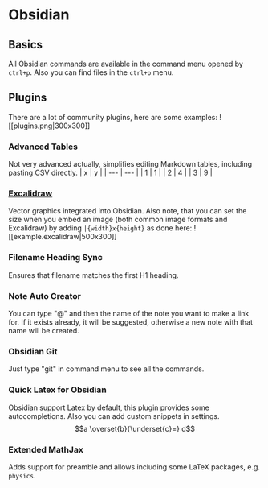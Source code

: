 # Obsidian

## Basics

All Obsidian commands are available in the command menu opened by `ctrl+p`. Also you can find files in the `ctrl+o` menu.

## Plugins

There are a lot of community plugins, here are some examples:
![[plugins.png|300x300]]

### Advanced Tables
Not very advanced actually, simplifies editing Markdown tables, including pasting CSV directly.
| x   | y   |
| --- | --- |
| 1   | 1   |
| 2   | 4   |
| 3   | 9   |


### [Excalidraw](https://www.youtube.com/channel/UCC0gns4a9fhVkGkngvSumAQ)
Vector graphics integrated into Obsidian. Also note, that you can set the size when you embed an image (both common image formats and Excalidraw) by adding `|{width}x{height}` as done here:
![[example.excalidraw|500x300]]

### Filename Heading Sync
Ensures that filename matches the first H1 heading.

### Note Auto Creator
You can type "@" and then the name of the note you want to make a link for. If it exists already, it will be suggested, otherwise a new note with that name will be created.

### Obsidian Git
Just type "git" in command menu to see all the commands.

### Quick Latex for Obsidian
Obsidian support Latex by default, this plugin provides some autocompletions. Also you can add custom snippets in settings.
$$a \overset{b}{\underset{c}=} d$$
### Extended MathJax
Adds support for preamble and allows including some LaTeX packages, e.g. `physics`.